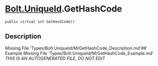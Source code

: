 # [Bolt.UniqueId](Types/Bolt.UniqueId.md).GetHashCode
`public virtual int GetHashCode()`
## Description
Missing File 'Types/Bolt.UniqueId/M/GetHashCode_Description.md'## Example
Missing File 'Types/Bolt.UniqueId/M/GetHashCode_Example.md'
*THIS IS AN AUTOGENERATED FILE, DO NOT EDIT*
